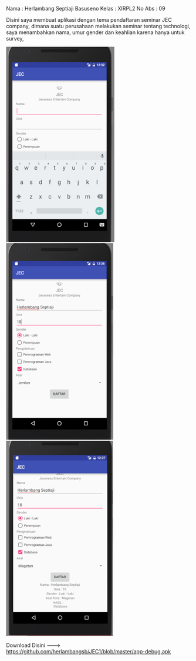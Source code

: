 Nama	: Herlambang Septiaji Basuseno
Kelas	: XIRPL2
No Abs 	: 09

Disini saya membuat aplikasi dengan tema pendaftaran seminar JEC company, dimana suatu perusahaan melakukan seminar tentang technologi, saya menambahkan nama, umur gender dan keahlian karena hanya untuk survey,

![ScreenShot](https://github.com/herlambangsb/JEC1/blob/master/Capture.PNG)
![ScreenShot](https://github.com/herlambangsb/JEC1/blob/master/Capture1.PNG)
![ScreenShot](https://github.com/herlambangsb/JEC1/blob/master/Capture2.PNG)

Download Disini ---> https://github.com/herlambangsb/JEC1/blob/master/app-debug.apk
